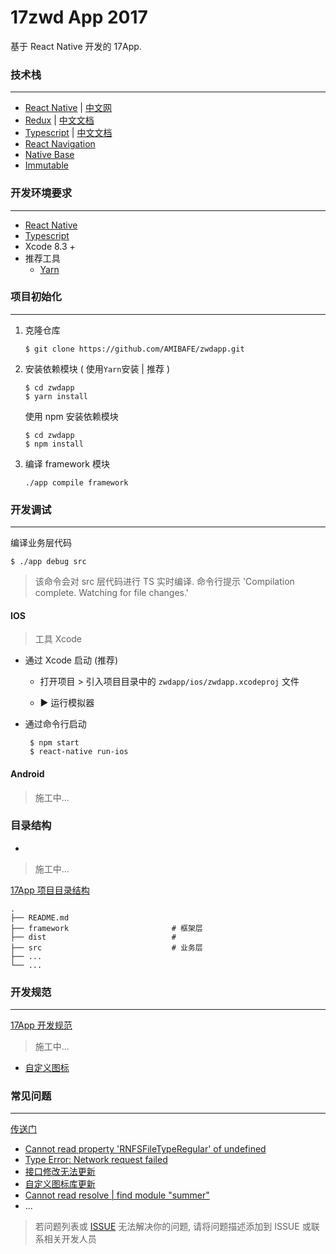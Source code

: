 # 17zwd App 2017


基于 React Native 开发的 17App.


### 技术栈
------

* [React Native](http://facebook.github.io/react-native/docs/getting-started.html) | [中文网](http://reactnative.cn/)
* [Redux](https://github.com/reactjs/redux) | [中文文档](http://cn.redux.js.org/)
* [Typescript](https://www.typescriptlang.org/docs/home.html) | [中文文档](https://www.gitbook.com/book/zhongsp/typescript-handbook/details)
* [React Navigation](https://reactnavigation.org/docs/intro/)
* [Native Base](https://nativebase.io/)
* [Immutable](https://facebook.github.io/immutable-js/)



### 开发环境要求
------

* [React Native](http://facebook.github.io/react-native/docs/getting-started.html) 
* [Typescript](https://www.typescriptlang.org/docs/handbook/typescript-in-5-minutes.html)
* Xcode 8.3 +
* 推荐工具
	* [Yarn](https://yarnpkg.com/lang/en/docs/install/)

	
### 项目初始化
------

1. 克隆仓库 

	```
	$ git clone https://github.com/AMIBAFE/zwdapp.git
	```

2. 安装依赖模块 ( 使用`Yarn`安装 | 推荐 )

	```
	$ cd zwdapp 
	$ yarn install           
	```
	使用 npm 安装依赖模块
	
	```
	$ cd zwdapp
	$ npm install  
	```

3. 编译 framework 模块
	
	```
	./app compile framework
	```





### 开发调试
------


编译业务层代码

```
$ ./app debug src
```
	
> 该命令会对 src 层代码进行 TS 实时编译. 
> 命令行提示
> 'Compilation complete. Watching for file changes.'
	

#### IOS

> 工具 Xcode

* 通过 Xcode 启动 (推荐)

	- 打开项目 >  引入项目目录中的 `zwdapp/ios/zwdapp.xcodeproj` 文件
	
	- ▶︎ 运行模拟器 

* 通过命令行启动

	```
	 $ npm start
	 $ react-native run-ios
	```
	
#### Android

> 施工中...

### 目录结构
-

> 施工中...

[17App 项目目录结构]()

```
.
├── README.md
├── framework						# 框架层
├── dist							# 
├── src 							# 业务层
├── ...                              
└── ...   
```


### 开发规范
------

[17App 开发规范](./doc/standard.md)

> 施工中...

* [自定义图标](./doc/standard.md)


### 常见问题
------

[传送门](./doc/FAQ.md)

* [Cannot read property 'RNFSFileTypeRegular' of undefined]()
* [Type Error: Network request failed]()
* [接口修改无法更新](./doc/api.md)
* [自定义图标库更新]()
* [Cannot read resolve | find module "summer"](./doc/FAQ.md)
* ...

> 若问题列表或 [ISSUE]() 无法解决你的问题, 请将问题描述添加到 ISSUE 或联系相关开发人员
